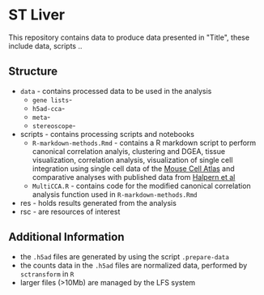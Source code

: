# ST Liver 

This repository contains data to produce data presented in "Title", these include data, scripts ..

## Structure

* `data` - contains processed data to be used in the analysis
	* `gene lists`- 
	* `h5ad-cca`- 
	* `meta`- 
	* `stereoscope`- 
* scripts - contains processing scripts and notebooks
	* `R-markdown-methods.Rmd` - contains a R markdown script to perform canonical correlation analyis, clustering and DGEA, tissue visualization, correlation analysis, visualization of single cell integration using single cell data of the [Mouse Cell Atlas](https://www.cell.com/cell/fulltext/S0092-8674%2818%2930116-8) and comparative analyses with published data from [Halpern et al](https://www.nature.com/articles/nature21065)
	* `MultiCCA.R` - contains code for the modified canonical correlation analysis function used in `R-markdown-methods.Rmd`
* res - holds results generated from the analysis
* rsc - are resources of interest

## Additional Information
* the `.h5ad` files are generated by using the script `.prepare-data`
* the counts data in the `.h5ad` files are normalized data, performed by `sctransform` in `R`
* larger files (>10Mb) are managed by the LFS system
